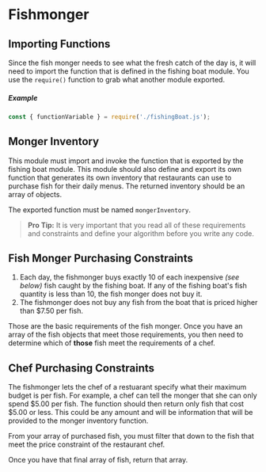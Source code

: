# Fishmonger

## Importing Functions

Since the fish monger needs to see what the fresh catch of the day is, it will need to import the function that is defined in the fishing boat module. You use the `require()` function to grab what another module exported.

##### Example

```js
const { functionVariable } = require('./fishingBoat.js');
```

## Monger Inventory

This module must import and invoke the function that is exported by the fishing boat module. This module should also define and export its own function that generates its own inventory that restaurants can use to purchase fish for their daily menus. The returned inventory should be an array of objects.

The exported function must be named `mongerInventory`.

> **Pro Tip:** It is very important that you read all of these requirements and constraints and define your algorithm before you write any code.

## Fish Monger Purchasing Constraints

1. Each day, the fishmonger buys exactly 10 of each inexpensive _(see below)_ fish caught by the fishing boat. If any of the fishing boat's fish quantity is less than 10, the fish monger does not buy it.
2. The fishmonger does not buy any fish from the boat that is priced higher than $7.50 per fish.

Those are the basic requirements of the fish monger. Once you have an array of the fish objects that meet those requirements, you then need to determine which of **those** fish meet the requirements of a chef.

## Chef Purchasing Constraints

The fishmonger lets the chef of a restuarant specify what their maximum budget is per fish. For example, a chef can tell the monger that she can only spend $5.00 per fish. The function should then return only fish that cost $5.00 or less. This could be any amount and will be information that will be provided to the monger inventory function.

From your array of purchased fish, you must filter that down to the fish that meet the price constraint of the restaurant chef.

Once you have that final array of fish, return that array.
